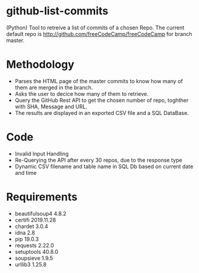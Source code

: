 # github-list-commits
(Python) Tool to retreive a list of commits of a chosen Repo.
The current default repo is http://github.com/freeCodeCamp/freeCodeCamp for branch master.

# Methodology
- Parses the HTML page of the master commits to know how many of them are merged in the branch.
- Asks the user to decice how many of them to retrieve.
- Query the GitHub Rest API to get the chosen number of repo, toghther with SHA, Message and URL.
- The results are displayed in an exported CSV file and a SQL DataBase.

# Code
- Invalid Input Handling
- Re-Querying the API after every 30 repos, due to the response type
- Dynamic CSV filename and table name in SQL Db based on current date and time

# Requirements
- beautifulsoup4 4.8.2
- certifi        2019.11.28
- chardet        3.0.4
- idna           2.8
- pip            19.0.3
- requests       2.22.0
- setuptools     40.8.0
- soupsieve      1.9.5
- urllib3        1.25.8
